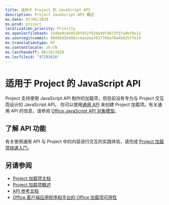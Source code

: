 ```yaml
---
title: 适用于 Project 的 JavaScript API
description: Project JavaScript API 概述
ms.date: 07/05/2019
ms.prod: project
localization_priority: Priority
ms.openlocfilehash: 15dbe8cde9510f052f929a99f4073f5fa8bf8a12
ms.sourcegitcommit: 9609bd5b4982cdaa2ea7637709a78a45835ffb19
ms.translationtype: HT
ms.contentlocale: zh-CN
ms.lasthandoff: 08/28/2020
ms.locfileid: "47293616"
---
```

# <a name="javascript-api-for-project"></a>适用于 Project 的 JavaScript API

Project 支持使用 JavaScript API 制作的加载项，但目前没有专为与 Project 交互而设计的 JavaScript API。 你可以使用[通用 API](/javascript/api/office) 来创建 Project 加载项。有关通用 API 的信息，请参阅 [Office JavaScript API 对象模型](../../develop/office-javascript-api-object-model.md)。 

## <a name="learn-about-api-capabilities"></a>了解 API 功能

有关使用通用 API 与 Project 中的内容进行交互的实践体验，请完成 [Project 加载项快速入门](../../quickstarts/project-quickstart.md)。 

## <a name="see-also"></a>另请参阅

- [Project 加载项文档](../../project/index.yml)
- [Project 加载项概述](../../project/project-add-ins.md)
- [API 参考文档](../javascript-api-for-office.md)
- [Office 客户端应用程序和平台的 Office 加载项可用性](../../overview/office-add-in-availability.md)
